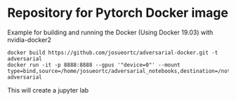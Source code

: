 # Repository for Pytorch Docker image

Example for building and running the Docker (Using Docker 19.03) with nvidia-docker2
```
docker build https://github.com/josueortc/adversarial-docker.git -t adversarial
docker run -it -p 8888:8888 --gpus '"device=0"' --mount type=bind,source=/home/josueortc/adversarial_notebooks,destination=/notebooks/local_notebooks adversarial
```

This will create a jupyter lab
